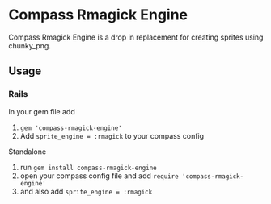 # Compass Rmagick Engine

Compass Rmagick Engine is a drop in replacement for creating sprites using chunky_png.

## Usage

### Rails
  
In your gem file add 

1. `gem 'compass-rmagick-engine'`
2. Add `sprite_engine = :rmagick` to your compass config
    
Standalone

1. run `gem install compass-rmagick-engine`
2. open your compass config file and add `require 'compass-rmagick-engine'`
3. and also add `sprite_engine = :rmagick`
    
    